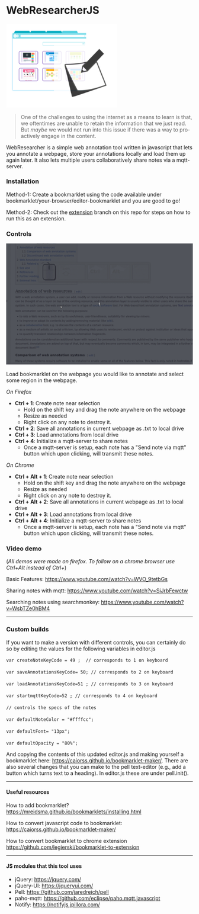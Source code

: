 
#  WebResearcherJS

<img width=300px src="logo.png">

> One of the challenges to using the internet as a means to learn is that, we oftentimes are unable to retain the information that we just read. But _maybe_ we would not run into this issue if there was a way to pro-actively engage in the content.

WebResearcher is a simple web annotation tool written in javascript that lets you annotate a webpage, store your annotations locally and load them up again later. It also lets multiple users collaboratively share notes via a mqtt-server.


### Installation

Method-1: Create a bookmarklet using the code available under bookmarklet/your-browser/editor-bookmarklet and you are good to go! 

Method-2: Check out the [extension](https://github.com/makermovement/WebResearcherJS/tree/create-extension) branch on this repo for steps on how to run this as an extension.

### Controls 
<img width=650px src="demo.gif">


Load bookmarklet on the webpage you would like to annotate and select some region in the webpage. 

_On Firefox_
- **Ctrl + 1**: Create note near selection
  - Hold on the shift key and drag the note anywhere on the webpage
  - Resize as needed
  - Right click on any note to destroy it.
- **Ctrl + 2**: Save all annotations in current webpage as .txt to local drive
- **Ctrl + 3**: Load annotations from local drive
- **Ctrl + 4**: Initialize a mqtt-server to share notes
  - Once a mqtt-server is setup, each note has a "Send note via mqtt" button which upon clicking, will transmit these notes.

_On Chrome_
- **Ctrl + Alt + 1**: Create note near selection
  - Hold on the shift key and drag the note anywhere on the webpage
  - Resize as needed
  - Right click on any note to destroy it.
- **Ctrl + Alt + 2**: Save all annotations in current webpage as .txt to local drive
- **Ctrl + Alt + 3**: Load annotations from local drive
- **Ctrl + Alt + 4**: Initialize a mqtt-server to share notes
  - Once a mqtt-server is setup, each note has a "Send note via mqtt" button which upon clicking, will transmit these notes.


### Video demo
(_All demos were made on firefox. To follow on a chrome browser use Ctrl+Alt instead of Ctrl+_)

Basic Features: <https://www.youtube.com/watch?v=WVO_9tetbGs>

Sharing notes with mqtt: <https://www.youtube.com/watch?v=SiJrbFewctw>

Searching notes using searchmonkey: <https://www.youtube.com/watch?v=WsbTZe0hBM4>

---

### Custom builds
If you want to make a version with different controls, you can certainly do so by editing the values for the following variables in editor.js

```
var createNoteKeyCode = 49 ;  // corresponds to 1 on keyboard
  
var saveAnnotationsKeyCode= 50; // corresponds to 2 on keyboard
  
var loadAnnotationsKeyCode=51 ; // corresponds to 3 on keyboard
  
var startmqttKeyCode=52 ; // corresponds to 4 on keyboard

// controls the specs of the notes

var defaultNoteColor = "#ffffcc";

var defaultFont= "13px";

var defaultOpacity = "80%";

```

And copying the contents of this updated editor.js and making yourself a bookmarklet here: <https://caiorss.github.io/bookmarklet-maker/>. 
There are also several changes that you can make to the pell text-editor (e.g., add a button which turns text to a heading). In editor.js these are under pell.init().


***
#### Useful resources


How to add bookmarklet?
<https://mreidsma.github.io/bookmarklets/installing.html>

How to convert javascript code to bookmarklet:
<https://caiorss.github.io/bookmarklet-maker/>

How to convert bookmarklet to chrome extension
<https://github.com/legierski/bookmarklet-to-extension>


***

#### JS modules that this tool uses
- jQuery: https://jquery.com/
- jQuery-UI: https://jqueryui.com/
- Pell: https://github.com/jaredreich/pell
- paho-mqtt: https://github.com/eclipse/paho.mqtt.javascript
- Notify: https://notifyjs.jpillora.com/


